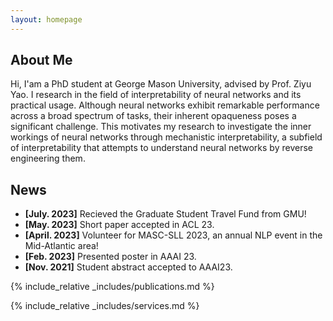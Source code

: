 ```yaml
---
layout: homepage
---
```


## About Me
Hi, I'am a PhD student at George Mason University, advised by Prof. Ziyu Yao. I research in the field of interpretability of neural networks and its practical usage. Although neural networks exhibit remarkable performance across a broad spectrum of tasks, their inherent opaqueness poses a significant challenge.  This motivates my research to investigate the inner workings of neural networks through mechanistic interpretability, a subfield of interpretability that attempts to understand neural networks by reverse engineering them. 


## News

- **[July. 2023]** Recieved the Graduate Student Travel Fund from GMU!
- **[May. 2023]** Short paper accepted in ACL 23.
- **[April. 2023]** Volunteer for MASC-SLL 2023, an annual NLP event in the Mid-Atlantic area!
- **[Feb. 2023]** Presented poster in AAAI 23.
- **[Nov. 2021]**  Student abstract accepted to AAAI23.

{% include_relative _includes/publications.md %}

{% include_relative _includes/services.md %}
